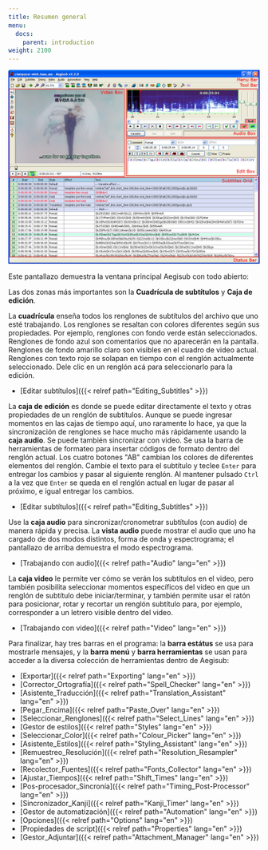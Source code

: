 ```yaml
---
title: Resumen general
menu:
  docs:
    parent: introduction
weight: 2100
---
```


![Main-window-overview](/img/3.2/Main-window-overview.png)

Este pantallazo demuestra la ventana principal Aegisub con todo abierto:

Las dos zonas más importantes son la **Cuadrícula de subtítulos** y **Caja de edición**.

La **cuadrícula** enseña todos los renglones de subtítulos del archivo que uno esté
trabajando. Los renglones se resaltan con colores diferentes según sus propiedades.
Por ejemplo, renglones con fondo verde están seleccionados. Renglones de fondo azul son
comentarios que no aparecerán en la pantalla. Renglones de fondo amarillo claro son visibles en el cuadro de video actual. Renglones con texto rojo se solapan en tiempo con el renglón actualmente seleccionado. Dele clic en un renglón acá para seleccionarlo para la edición.

- [Editar subtítulos]({{< relref path="Editing_Subtitles" >}})

<div></div>

La **caja de edición** es donde se puede editar directamente el texto y otras propiedades de un renglón de subtítulos. Aunque se puede ingresar momentos en las cajas de tiempo aquí, uno raramente lo hace, ya que la sincronización de renglones se hace mucho más rápidamente usando la **caja audio**. Se puede también sincronizar con video. Se usa la barra de herramientas de formateo para insertar códigos de formato dentro del renglón actual. Los cuatro botones "AB" cambian los colores de diferentes elementos del renglón. Cambie el texto para el subtítulo y teclee `Enter` para entregar los cambios y pasar al siguiente renglón. Al mantener pulsado `Ctrl` a la vez que `Enter` se queda en el renglón actual en lugar de pasar al próximo, e igual entregar los cambios.

- [Editar subtítulos]({{< relref path="Editing_Subtitles" >}})

<div></div>

Use la **caja audio** para sincronizar/cronometrar subtítulos (con audio) de manera rápida y precisa. La **vista audio** puede mostrar el audio que uno ha cargado de dos modos distintos, forma de onda y espectrograma; el pantallazo de arriba demuestra el modo espectrograma.

- [Trabajando con audio]({{< relref path="Audio" lang="en" >}})

<div></div>

La **caja video** le permite ver cómo se verán los subtítulos en el video, pero también posibilita seleccionar momentos específicos del video en que un renglón de subtítulo debe iniciar/terminar, y también permite usar el ratón para posicionar, rotar y recortar un renglón subtítulo para, por ejemplo, corresponder a un letrero visible dentro del video.

- [Trabajando con video]({{< relref path="Video" lang="en" >}})

<div></div>

Para finalizar, hay tres barras en el programa: la **barra estátus** se usa para mostrarle mensajes, y la **barra menú** y **barra herramientas** se usan para acceder a la diversa colección de herramientas dentro de Aegisub:

- [Exportar]({{< relref path="Exporting" lang="en" >}})
- [Corrector_Ortografía]({{< relref path="Spell_Checker" lang="en" >}})
- [Asistente_Traducción]({{< relref path="Translation_Assistant" lang="en" >}})
- [Pegar_Encima]({{< relref path="Paste_Over" lang="en" >}})
- [Seleccionar_Renglones]({{< relref path="Select_Lines" lang="en" >}})
- [Gestor de estilos]({{< relref path="Styles" lang="en" >}})
- [Seleccionar_Color]({{< relref path="Colour_Picker" lang="en" >}})
- [Asistente_Estilos]({{< relref path="Styling_Assistant" lang="en" >}})
- [Remuestreo_Resolución]({{< relref path="Resolution_Resampler" lang="en" >}})
- [Recolector_Fuentes]({{< relref path="Fonts_Collector" lang="en" >}})
- [Ajustar_Tiempos]({{< relref path="Shift_Times" lang="en" >}})
- [Pos-procesador_Sincronía]({{< relref path="Timing_Post-Processor" lang="en" >}})
- [Sincronizador_Kanji]({{< relref path="Kanji_Timer" lang="en" >}})
- [Gestor de automatización]({{< relref path="Automation" lang="en" >}})
- [Opciones]({{< relref path="Options" lang="en" >}})
- [Propiedades de script]({{< relref path="Properties" lang="en" >}})
- [Gestor_Adjuntar]({{< relref path="Attachment_Manager" lang="en" >}})

<div></div>
